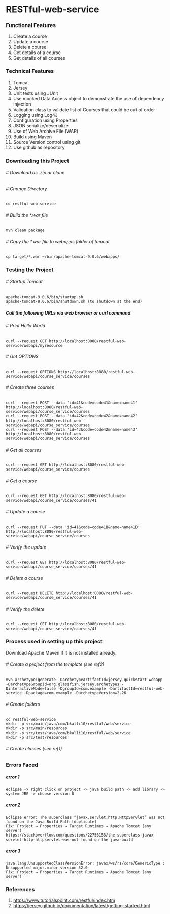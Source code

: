 # RESTful-web-service

### Functional Features
1. Create a course
2. Update a course
3. Delete a course
4. Get details of a course
5. Get details of all courses

### Technical Features
1. Tomcat
2. Jersey
3. Unit tests using JUnit
4. Use mocked Data Access object to demonstrate the use of dependency injection
5. Validation class to validate list of Courses that could be out of order 
6. Logging using Log4J
7. Configuration using Properties
8. JSON serialize/deserialize
9. Use of Web Archive File (WAR)
10. Build using Maven
11. Source Version control using git
12. Use github as repository

### Downloading this Project

###### # Download as .zip or clone

###### # Change Directory
    cd restful-web-service

###### # Build the *.war file
    mvn clean package

###### # Copy the *.war file to webapps folder of tomcat
    cp target/*.war ~/bin/apache-tomcat-9.0.6/webapps/

### Testing the Project

###### # Startup Tomcat
    apache-tomcat-9.0.6/bin/startup.sh
    apache-tomcat-9.0.6/bin/shutdown.sh (to shutdown at the end)

##### Call the following URLs via web browser or curl command
###### # Print Hello World
    curl --request GET http://localhost:8080/restful-web-service/webapi/myresource

###### # Get OPTIONS
    curl --request OPTIONS http://localhost:8080/restful-web-service/webapi/course_service/courses  

###### # Create three courses
    curl --request POST --data 'id=41&code=code41&name=name41' http://localhost:8080/restful-web-service/webapi/course_service/courses
    curl --request POST --data 'id=42&code=code42&name=name42' http://localhost:8080/restful-web-service/webapi/course_service/courses
    curl --request POST --data 'id=43&code=code42&name=name43' http://localhost:8080/restful-web-service/webapi/course_service/courses

###### # Get all courses
    curl --request GET http://localhost:8080/restful-web-service/webapi/course_service/courses  

###### # Get a course
    curl --request GET http://localhost:8080/restful-web-service/webapi/course_service/courses/41

###### # Update a course
    curl --request PUT --data 'id=41&code=code41B&name=name41B' http://localhost:8080/restful-web-service/webapi/course_service/courses

###### # Verify the update
    curl --request GET http://localhost:8080/restful-web-service/webapi/course_service/courses/41

###### # Delete a course
    curl --request DELETE http://localhost:8080/restful-web-service/webapi/course_service/courses/41

###### # Verify the delete
    curl --request GET http://localhost:8080/restful-web-service/webapi/course_service/courses/41

### Process used in setting up this project
Download Apache Maven if it is not installed already. 

###### # Create a project from the template (see ref2)
    mvn archetype:generate -DarchetypeArtifactId=jersey-quickstart-webapp -DarchetypeGroupId=org.glassfish.jersey.archetypes -DinteractiveMode=false -DgroupId=com.example -DartifactId=restful-web-service -Dpackage=com.example -DarchetypeVersion=2.26

###### # Create folders
    cd restful-web-service
    mkdir -p src/main/java/com/bkalli10/restful/web/service
    mkdir -p src/main/resources
    mkdir -p src/test/java/com/bkalli10/restful/web/service
    mkdir -p src/test/resources

###### # Create classes (see ref1)

### Errors Faced
##### error 1
    eclipse -> right click on project -> java build path -> add library -> system JRE -> choose version 8 

##### error 2
    Eclipse error: The superclass “javax.servlet.http.HttpServlet” was not found on the Java Build Path [duplicate]
    Fix: Project → Properties → Target Runtimes → Apache Tomcat (any server)
    https://stackoverflow.com/questions/22756153/the-superclass-javax-servlet-http-httpservlet-was-not-found-on-the-java-build
  
##### error 3
    java.lang.UnsupportedClassVersionError: javax/ws/rs/core/GenericType : Unsupported major.minor version 52.0
    Fix: Project → Properties → Target Runtimes → Apache Tomcat (any server)

### References
1. https://www.tutorialspoint.com/restful/index.htm
2. https://jersey.github.io/documentation/latest/getting-started.html

